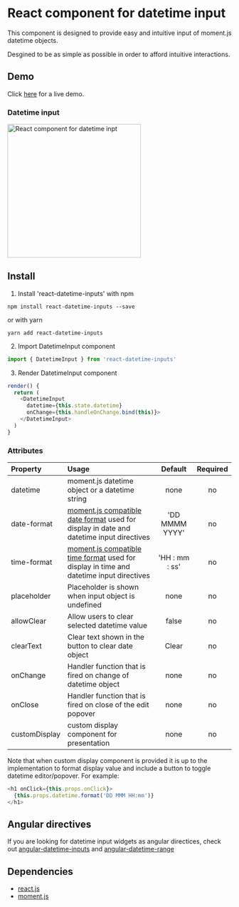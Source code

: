 # React component for datetime input

This component is designed to provide easy and intuitive input of moment.js datetime objects.

Desgined to be as simple as possible in order to afford intuitive interactions.


## Demo
Click <a href="https://rawgit.com/g1eb/react-datetime-inputs/master/" target="_blank">here</a> for a live demo.


### Datetime input
[<img src="https://raw.githubusercontent.com/g1eb/react-datetime-inputs/master/images/datetime.png" alt="React component for datetime inpt" width="300px">](https://rawgit.com/g1eb/react-datetime-inputs/master/)


## Install

1) Install 'react-datetime-inputs' with npm

```
npm install react-datetime-inputs --save
```

or with yarn

```
yarn add react-datetime-inputs
```

2) Import DatetimeInput component


```javascript
import { DatetimeInput } from 'react-datetime-inputs'
```

3) Render DatetimeInput component

```javascript
render() {
  return (
    <DatetimeInput
      datetime={this.state.datetime}
      onChange={this.handleOnChange.bind(this)}>
    </DatetimeInput>
  )
}
```


### Attributes

|Property        | Usage           | Default  | Required |
|:------------- |:-------------|:-----:|:-----:|
| datetime | moment.js datetime object or a datetime string | none | no |
| date-format | [moment.js compatible date format](https://momentjs.com/docs/#/displaying/format/) used for display in date and datetime input directives | 'DD MMMM YYYY' | no |
| time-format | [moment.js compatible time format](https://momentjs.com/docs/#/displaying/format/) used for display in time and datetime input directives | 'HH : mm : ss' | no |
| placeholder | Placeholder is shown when input object is undefined | none | no |
| allowClear | Allow users to clear selected datetime value | false | no |
| clearText | Clear text shown in the button to clear date object | Clear | no |
| onChange | Handler function that is fired on change of datetime object | none | no |
| onClose | Handler function that is fired on close of the edit popover | none | no |
| customDisplay | custom display component for presentation | none | no |

Note that when custom display component is provided it is up to the implementation to format display value and include a button to toggle datetime editor/popover.
For example:
```javascript
<h1 onClick={this.props.onClick}>
  {this.props.datetime.format('DD MMM HH:mm')}
</h1>
```

## Angular directives

If you are looking for datetime input widgets as angular directices, check out [angular-datetime-inputs](https://github.com/g1eb/angular-datetime-inputs) and [angular-datetime-range](https://github.com/g1eb/angular-datetime-range)

## Dependencies

* [react.js](https://reactjs.org/)
* [moment.js](http://momentjs.com/)
